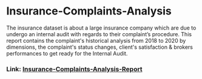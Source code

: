 # Insurance-Complaints-Analysis
The insurance dataset is about a large insurance company which are due to undergo an internal audit with regards to their complaint’s procedure.
This report contains the complaint's historical analysis from 2018 to 2020 by dimensions, the complaint's status changes, client's satisfaction & brokers performances to get ready for the Internal Audit.
### Link: [Insurance-Complaints-Analysis-Report](https://app.powerbi.com/view?r=eyJrIjoiZWY1NWUyZTAtYjQ2Ni00MzdhLWJmNDMtYWZhNDljNTcxZDM0IiwidCI6IjQ1MWFiYmZjLWU0NWMtNGQxMC1hZjk3LWZhNWIyMDE5YzViZiIsImMiOjN9&pageName=ReportSection5884cf158a0d655adc23)
